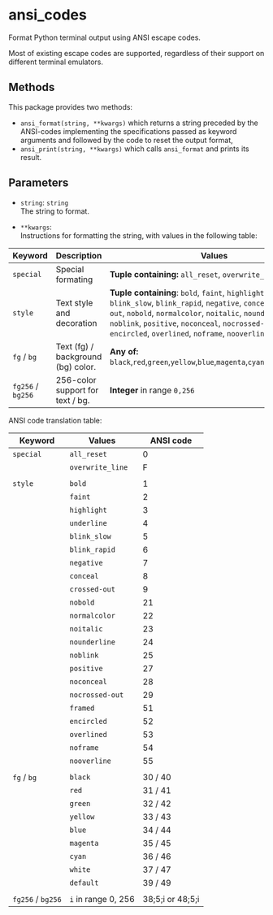 
ansi_codes
==========

Format Python terminal output using ANSI escape codes.


Most of existing escape codes are supported, regardless of their support on
different terminal emulators.

Methods
-------

This package provides two methods:

- `ansi_format(string, **kwargs)` which returns a string preceded by the
  ANSI-codes implementing the specifications passed as keyword arguments and
  followed by the code to reset the output format,
- `ansi_print(string, **kwargs)` which calls `ansi_format` and prints its
  result.

Parameters
----------

- `string`: `string`  
    The string to format.

- `**kwargs`:  
    Instructions for formatting the string, with values in the following table:

| Keyword           | Description                           | Values        |
|-------------------|---------------------------------------|---------------|
| `special`         | Special formating                     | **Tuple containing:** `all_reset`, `overwrite_line` |
| `style`           | Text style and decoration             | **Tuple containing**: `bold`, `faint`, `highlight`, `underline`, `blink_slow`, `blink_rapid`, `negative`, `conceal`, `crossed-out`, `nobold`, `normalcolor`, `noitalic`, `nounderline`, `noblink`, `positive`, `noconceal`, `nocrossed-out`, `framed`, `encircled`, `overlined`, `noframe`, `nooverline` |
| `fg` /  `bg`      | Text (fg) /  background (bg) color.   | **Any of:** `black`,`red`,`green`,`yellow`,`blue`,`magenta`,`cyan`,`white`,`default` |
| `fg256` /  `bg256`| 256-color support for text /  bg.     | **Integer** in range `0,256` |


ANSI code translation table:

| Keyword           | Values                            | ANSI code         |
|-------------------|-----------------------------------|-------------------|
| `special`         | `all_reset`                       | 0                 |
|                   | `overwrite_line`                  | F                 |
|                   |                                   |                   |
| `style`           | `bold`                            | 1                 |
|                   | `faint`                           | 2                 |
|                   | `highlight`                       | 3                 |
|                   | `underline`                       | 4                 |
|                   | `blink_slow`                      | 5                 |
|                   | `blink_rapid`                     | 6                 |
|                   | `negative`                        | 7                 |
|                   | `conceal`                         | 8                 |
|                   | `crossed-out`                     | 9                 |
|                   | `nobold`                          | 21                |
|                   | `normalcolor`                     | 22                |
|                   | `noitalic`                        | 23                |
|                   | `nounderline`                     | 24                |
|                   | `noblink`                         | 25                |
|                   | `positive`                        | 27                |
|                   | `noconceal`                       | 28                |
|                   | `nocrossed-out`                   | 29                |
|                   | `framed`                          | 51                |
|                   | `encircled`                       | 52                |
|                   | `overlined`                       | 53                |
|                   | `noframe`                         | 54                |
|                   | `nooverline`                      | 55                |
|                   |                                   |                   |
| `fg` /  `bg`      | `black`                           | 30 /  40          |
|                   | `red`                             | 31 /  41          |
|                   | `green`                           | 32 /  42          |
|                   | `yellow`                          | 33 /  43          |
|                   | `blue`                            | 34 /  44          |
|                   | `magenta`                         | 35 /  45          |
|                   | `cyan`                            | 36 /  46          |
|                   | `white`                           | 37 /  47          |
|                   | `default`                         | 39 /  49          |
|                   |                                   |                   |
| `fg256` /  `bg256`| `i` in range 0, 256               | 38;5;i or 48;5;i  |
